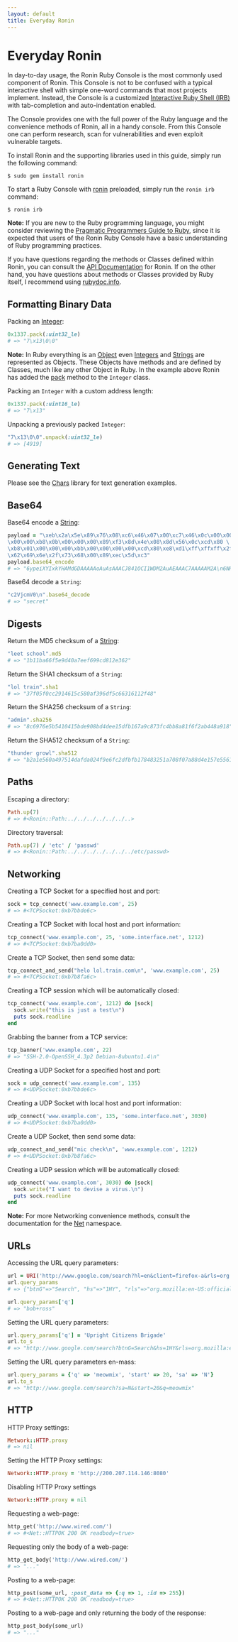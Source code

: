 ```yaml
---
layout: default
title: Everyday Ronin
---
```


# Everyday Ronin

In day-to-day usage, the Ronin Ruby Console is the most commonly used
component of Ronin. This Console is not to be confused with a
typical interactive shell with simple one-word commands that most projects
implement. Instead, the Console is a customized
[Interactive Ruby Shell (IRB)](http://en.wikipedia.org/wiki/Interactive_Ruby_Shell)
with tab-completion and auto-indentation enabled.

The Console provides one with the full power of the Ruby language and the
convenience methods of Ronin, all in a handy console. From this Console one
can perform research, scan for vulnerabilities and even exploit vulnerable
targets.

To install Ronin and the supporting libraries used in this guide, simply
run the following command:

```shell
$ sudo gem install ronin
```

To start a Ruby Console with [ronin] preloaded, simply run the `ronin irb`
command:

```shell
$ ronin irb
```

<div class="note">
  <p>
  <b>Note:</b> If you are new to the Ruby programming language, you might
  consider reviewing the <a href="http://www.rubycentral.com/book/">Pragmatic Programmers Guide to Ruby</a>,
  since it is expected that users of the Ronin Ruby Console have a basic
  understanding of Ruby programming practices.
  </p>

  <p>
  If you have questions regarding the methods or Classes defined within
  Ronin, you can consult the <a href="/docs/ronin-support/">API Documentation</a>
  for Ronin. If on the other hand, you have questions about methods or
  Classes provided by Ruby itself, I recommend using
  <a href="https://rubydoc.info/stdlib/core">rubydoc.info</a>.
  </p>
</div>

## Formatting Binary Data

Packing an [Integer](http://www.ruby-doc.org/core/classes/Integer.html):

```ruby
0x1337.pack(:uint32_le)
# => "7\x13\0\0"
```

**Note:** In Ruby everything is an [Object](http://www.ruby-doc.org/core/classes/Object.html)
even [Integers](http://www.ruby-doc.org/core/classes/Integer.html) and
[Strings](http://www.ruby-doc.org/core/classes/String.html)
are represented as Objects. These Objects have methods and are defined by
Classes, much like any other Object in Ruby. In the example above Ronin has
added the [pack](/docs/ronin/Integer.html#pack-instance_method)
method to the `Integer` class.

Packing an `Integer` with a custom address length:

```ruby
0x1337.pack(:uint16_le)
# => "7\x13"
```

Unpacking a previously packed `Integer`:

```ruby
"7\x13\0\0".unpack(:uint32_le)
# => [4919]
```

## Generating Text

Please see the [Chars](https://rubydoc.info/gems/chars) library for text
generation examples.

## Base64

Base64 encode a [String](http://www.ruby-doc.org/core/classes/String.html):

```ruby
payload = "\xeb\x2a\x5e\x89\x76\x08\xc6\x46\x07\x00\xc7\x46\x0c\x00\x00 \
\x00\x00\xb8\x0b\x00\x00\x00\x89\xf3\x8d\x4e\x08\x8d\x56\x0c\xcd\x80 \
\xb8\x01\x00\x00\x00\xbb\x00\x00\x00\x00\xcd\x80\xe8\xd1\xff\xffxff\x2f \
\x62\x69\x6e\x2f\x73\x68\x00\x89\xec\x5d\xc3"
payload.base64_encode
# => "6ypeiXYIxkYHAMdGDAAAAAoAuAsAAACJ841OCI1WDM2AuAEAAAC7AAAAAM2A\n6NH///8vYmluL3NoAInsXcM=\n"
```

Base64 decode a `String`:

```ruby
"c2VjcmV0\n".base64_decode
# => "secret"
```

## Digests

Return the MD5 checksum of a [String](https://rubydoc.info/stdlib/core/String):

```ruby
"leet school".md5
# => "1b11ba66f5e9d40a7eef699cd812e362"
```

Return the SHA1 checksum of a `String`:

```ruby
"lol train".sha1
# => "37f05f0cc2914615c580af396df5c66316112f48"
```

Return the SHA256 checksum of a `String`:

```ruby
"admin".sha256
# => "8c6976e5b5410415bde908bd4dee15dfb167a9c873fc4bb8a81f6f2ab448a918"
```

Return the SHA512 checksum of a `String`:

```ruby
"thunder growl".sha512
# => "b2a1e560a497514dafda024f9e6fc2dfbfb178483251a708f07a88d4e157e5561604460da313ebc88dde2814ae58a15ae4085d00efb6a825a62f5be3215f5cbf"
```

## Paths

Escaping a directory:

```ruby
Path.up(7)
# => #<Ronin::Path:../../../../../../..>
```

Directory traversal:

```ruby
Path.up(7) / 'etc' / 'passwd'
# => #<Ronin::Path:../../../../../../../etc/passwd>
```

## Networking

Creating a TCP Socket for a specified host and port:

```ruby
sock = tcp_connect('www.example.com', 25)
# => #<TCPSocket:0xb7bbde6c>
```

Creating a TCP Socket with local host and port information:

```ruby
tcp_connect('www.example.com', 25, 'some.interface.net', 1212)
# => #<TCPSocket:0xb7ba0dd0>
```

Create a TCP Socket, then send some data:

```ruby
tcp_connect_and_send("helo lol.train.com\n", 'www.example.com', 25)
# => #<TCPSocket:0xb7b8fa6c>
```

Creating a TCP session which will be automatically closed:

```ruby
tcp_connect('www.example.com', 1212) do |sock|
  sock.write("this is just a test\n")
  puts sock.readline
end
```

Grabbing the banner from a TCP service:

```ruby
tcp_banner('www.example.com', 22)
# => "SSH-2.0-OpenSSH_4.3p2 Debian-8ubuntu1.4\n"
```

Creating a UDP Socket for a specified host and port:

```ruby
sock = udp_connect('www.example.com', 135)
# => #<UDPSocket:0xb7bbde6c>
```

Creating a UDP Socket with local host and port information:

```ruby
udp_connect('www.example.com', 135, 'some.interface.net', 3030)
# => #<UDPSocket:0xb7ba0dd0>
```

Create a UDP Socket, then send some data:

```ruby
udp_connect_and_send("mic check\n", 'www.example.com', 1212)
# => #<UDPSocket:0xb7b8fa6c>
```

Creating a UDP session which will be automatically closed:

```ruby
udp_connect('www.example.com', 3030) do |sock|
  sock.write("I want to devise a virus.\n")
  puts sock.readline
end
```

**Note:** For more Networking convenience methods, consult the documentation
for the [Net](/docs/ronin/Net.html) namespace.

## URLs

Accessing the URL query parameters:

```ruby
url = URI('http://www.google.com/search?hl=en&client=firefox-a&rls=org.mozilla%3Aen-US%3Aofficial&hs=1HY&q=bob+ross&btnG=Search')
url.query_params
# => {"btnG"=>"Search", "hs"=>"1HY", "rls"=>"org.mozilla:en-US:official", "client"=>"firefox-a", "hl"=>"en", "q"=>"bob+ross"}

url.query_params['q']
# => "bob+ross"
```

Setting the URL query parameters:

```ruby
url.query_params['q'] = 'Upright Citizens Brigade'
url.to_s
# => "http://www.google.com/search?btnG=Search&hs=1HY&rls=org.mozilla:en-US:official&client=firefox-a&hl=en&q=Upright%20Citizens%20Brigade"
```

Setting the URL query parameters en-mass:

```ruby
url.query_params = {'q' => 'meowmix', 'start' => 20, 'sa' => 'N'}
url.to_s
# => "http://www.google.com/search?sa=N&start=20&q=meowmix"
```

## HTTP

HTTP Proxy settings:

```ruby
Metwork::HTTP.proxy
# => nil
```

Setting the HTTP Proxy settings:

```ruby
Network::HTTP.proxy = 'http://200.207.114.146:8080'
```

Disabling HTTP Proxy settings

```ruby
Network::HTTP.proxy = nil
```

Requesting a web-page:

```ruby
http_get('http://www.wired.com/')
# => #<Net::HTTPOK 200 OK readbody=true>
```

Requesting only the body of a web-page:

```ruby
http_get_body('http://www.wired.com/')
# => "..."
```

Posting to a web-page:

```ruby
http_post(some_url, :post_data => {:q => 1, :id => 255})
# => #<Net::HTTPOK 200 OK readbody=true>
```

Posting to a web-page and only returning the body of the response:

```ruby
http_post_body(some_url)
# => "..."
```

[ronin]: https://github.com/ronin-rb/ronin#readme
